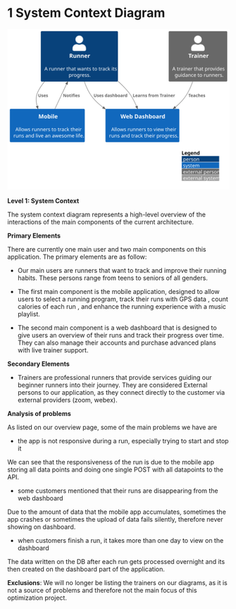# 1 System Context Diagram

![diagram](system.svg)

**Level 1: System Context**

The system context diagram represents a high-level overview of the interactions of the main components of the current architecture.

**Primary Elements**

There are currently one main user and two main components on this application. The primary elements are as follow:

- Our main users are runners that want to track and improve their running habits. These persons range from teens to seniors of all genders. 

- The first main component is the mobile application, designed to allow users to select a running program, track their runs with GPS data , count calories of each run , and enhance the running experience with a music playlist. 

- The second main component is a web dashboard that is designed to give users an overview of their runs and track their progress over time. They can also manage their accounts and purchase advanced plans with live trainer support.

**Secondary Elements**

- Trainers are professional runners that provide services guiding our beginner runners into their journey. They are considered External persons to our application, as they connect directly to the customer via external providers (zoom, webex).

**Analysis of problems**

As listed on our overview page, some of the main problems we have are 

- the app is not responsive during a run, especially trying to start and stop it

We can see that the responsiveness of the run is due to the mobile app storing all data points and doing one single POST with all datapoints to the API.

- some customers mentioned that their runs are disappearing from the web dashboard

Due to the amount of data that the mobile app accumulates, sometimes the app crashes or sometimes the upload of data fails silently, therefore never showing on dashboard. 

- when customers finish a run, it takes more than one day to view on the dashboard

The data written on the DB after each run gets processed overnight and its then created on the dashboard part of the application. 


**Exclusions**: We will no longer be listing the trainers on our diagrams, as it is not a source of problems and therefore not the main focus of this optimization project.